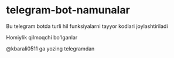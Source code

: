 # telegram-bot-namunalar
Bu telegram botda turli hil funksiyalarni tayyor kodlari joylashtiriladi


Homiylik qilmoqchi bo'lganlar



@kbarali0511 ga yozing telegramdan
